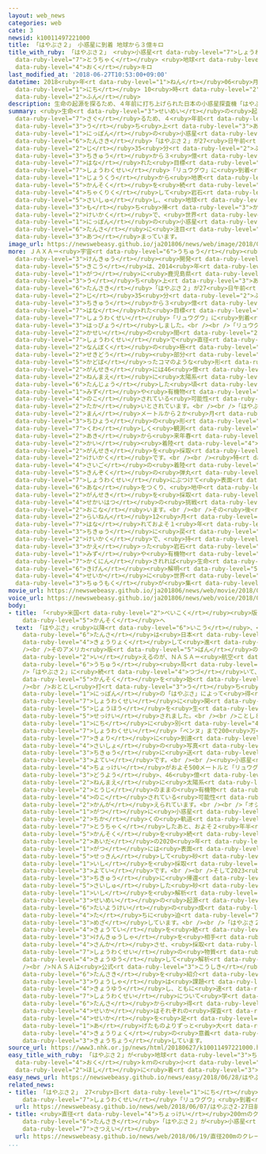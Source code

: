 ```yaml
---
layout: web_news
categories: web
cate: 3
newsid: k10011497221000
title: 「はやぶさ２」 小惑星に到着 地球から３億キロ
title_with_ruby: 「はやぶさ２」 <ruby>小惑星<rt data-ruby-level="7">しょうわくせい</rt></ruby>に<ruby>到着<rt
  data-ruby-level="7">とうちゃく</rt></ruby> <ruby>地球<rt data-ruby-level="3">ちきゅう</rt></ruby>から３<ruby>億<rt
  data-ruby-level="4">おく</rt></ruby>キロ
last_modified_at: '2018-06-27T10:53:00+09:00'
datetime: 2018<ruby>年<rt data-ruby-level="1">ねん</rt></ruby>06<ruby>月<rt data-ruby-level="1">がつ</rt></ruby>27<ruby>日<rt
  data-ruby-level="1">にち</rt></ruby> 10<ruby>時<rt data-ruby-level="2">じ</rt></ruby>53<ruby>分<rt
  data-ruby-level="2">ふん</rt></ruby>
description: 生命の起源を探るため、４年前に打ち上げられた日本の小惑星探査機「はやぶさ２」が27日午前９時35分、地球から３億キロ離れた目標の小惑星「リュウグウ」に到着しました。上空から地表の観測を続けたあと着陸して岩石を採取し、地球に持ち帰る計画で、世界をリードする日本の小惑星探査に注目が集まっています。
summary: <ruby>生命<rt data-ruby-level="3">せいめい</rt></ruby>の<ruby>起源<rt data-ruby-level="6">きげん</rt></ruby>を<ruby>探<rt
  data-ruby-level="7">さぐ</rt></ruby>るため、４<ruby>年前<rt data-ruby-level="2">ねんまえ</rt></ruby>に<ruby>打<rt
  data-ruby-level="3">う</rt></ruby>ち<ruby>上<rt data-ruby-level="3">あ</rt></ruby>げられた<ruby>日本<rt
  data-ruby-level="1">にっぽん</rt></ruby>の<ruby>小惑星<rt data-ruby-level="7">しょうわくせい</rt></ruby><ruby>探査機<rt
  data-ruby-level="6">たんさき</rt></ruby>「はやぶさ２」が27<ruby>日午前<rt data-ruby-level="2">にちごぜん</rt></ruby>９<ruby>時<rt
  data-ruby-level="2">じ</rt></ruby>35<ruby>分<rt data-ruby-level="2">ふん</rt></ruby>、<ruby>地球<rt
  data-ruby-level="3">ちきゅう</rt></ruby>から３<ruby>億<rt data-ruby-level="4">おく</rt></ruby>キロ<ruby>離<rt
  data-ruby-level="7">はな</rt></ruby>れた<ruby>目標<rt data-ruby-level="4">もくひょう</rt></ruby>の<ruby>小惑星<rt
  data-ruby-level="7">しょうわくせい</rt></ruby>「リュウグウ」に<ruby>到着<rt data-ruby-level="7">とうちゃく</rt></ruby>しました。<ruby>上空<rt
  data-ruby-level="1">じょうくう</rt></ruby>から<ruby>地表<rt data-ruby-level="3">ちひょう</rt></ruby>の<ruby>観測<rt
  data-ruby-level="5">かんそく</rt></ruby>を<ruby>続<rt data-ruby-level="4">つづ</rt></ruby>けたあと<ruby>着陸<rt
  data-ruby-level="4">ちゃくりく</rt></ruby>して<ruby>岩石<rt data-ruby-level="2">がんせき</rt></ruby>を<ruby>採取<rt
  data-ruby-level="5">さいしゅ</rt></ruby>し、<ruby>地球<rt data-ruby-level="3">ちきゅう</rt></ruby>に<ruby>持<rt
  data-ruby-level="3">も</rt></ruby>ち<ruby>帰<rt data-ruby-level="3">かえ</rt></ruby>る<ruby>計画<rt
  data-ruby-level="2">けいかく</rt></ruby>で、<ruby>世界<rt data-ruby-level="3">せかい</rt></ruby>をリードする<ruby>日本<rt
  data-ruby-level="1">にっぽん</rt></ruby>の<ruby>小惑星<rt data-ruby-level="7">しょうわくせい</rt></ruby><ruby>探査<rt
  data-ruby-level="6">たんさ</rt></ruby>に<ruby>注目<rt data-ruby-level="3">ちゅうもく</rt></ruby>が<ruby>集<rt
  data-ruby-level="3">あつ</rt></ruby>まっています。
image_url: https://newswebeasy.github.io/ja201806/news/web/image/2018/06/27/K10011497221_1806271221_1806271223_01_03.jpg
more: ＪＡＸＡ＝<ruby>宇宙<rt data-ruby-level="6">うちゅう</rt></ruby><ruby>航空<rt data-ruby-level="4">こうくう</rt></ruby><ruby>研究<rt
  data-ruby-level="3">けんきゅう</rt></ruby><ruby>開発<rt data-ruby-level="3">かいはつ</rt></ruby><ruby>機構<rt
  data-ruby-level="5">きこう</rt></ruby>は、2014<ruby>年<rt data-ruby-level="1">ねん</rt></ruby>12<ruby>月<rt
  data-ruby-level="1">がつ</rt></ruby>に<ruby>鹿児島県<rt data-ruby-level="8">かごしまけん</rt></ruby>から<ruby>打<rt
  data-ruby-level="3">う</rt></ruby>ち<ruby>上<rt data-ruby-level="3">あ</rt></ruby>げた<ruby>探査機<rt
  data-ruby-level="6">たんさき</rt></ruby>「はやぶさ２」が27<ruby>日午前<rt data-ruby-level="2">にちごぜん</rt></ruby>９<ruby>時<rt
  data-ruby-level="2">じ</rt></ruby>35<ruby>分<rt data-ruby-level="2">ふん</rt></ruby>、<ruby>地球<rt
  data-ruby-level="3">ちきゅう</rt></ruby>から３<ruby>億<rt data-ruby-level="4">おく</rt></ruby>キロ<ruby>離<rt
  data-ruby-level="7">はな</rt></ruby>れた<ruby>目標<rt data-ruby-level="4">もくひょう</rt></ruby>の<ruby>小惑星<rt
  data-ruby-level="7">しょうわくせい</rt></ruby>「リュウグウ」に<ruby>到着<rt data-ruby-level="7">とうちゃく</rt></ruby>したと<ruby>発表<rt
  data-ruby-level="3">はっぴょう</rt></ruby>しました。<br /><br />「リュウグウ」は<ruby>地球<rt data-ruby-level="3">ちきゅう</rt></ruby>と<ruby>火星<rt
  data-ruby-level="2">かせい</rt></ruby>の<ruby>間<rt data-ruby-level="2">あいだ</rt></ruby>にある<ruby>小惑星<rt
  data-ruby-level="7">しょうわくせい</rt></ruby>で<ruby>直径<rt data-ruby-level="4">ちょっけい</rt></ruby>はおよそ900メートル、<ruby>南北<rt
  data-ruby-level="2">なんぼく</rt></ruby>の<ruby>極<rt data-ruby-level="4">きょく</rt></ruby>と<ruby>赤道<rt
  data-ruby-level="2">せきどう</rt></ruby><ruby>部分<rt data-ruby-level="3">ぶぶん</rt></ruby>が<ruby>角張<rt
  data-ruby-level="5">かどば</rt></ruby>ったコマのような<ruby>形<rt data-ruby-level="2">かたち</rt></ruby>をしていて、<ruby>岩石<rt
  data-ruby-level="2">がんせき</rt></ruby>には46<ruby>億<rt data-ruby-level="4">おく</rt></ruby><ruby>年前<rt
  data-ruby-level="2">ねんまえ</rt></ruby>に<ruby>太陽系<rt data-ruby-level="6">たいようけい</rt></ruby>が<ruby>誕生<rt
  data-ruby-level="6">たんじょう</rt></ruby>した<ruby>頃<rt data-ruby-level="7">ころ</rt></ruby>の<ruby>水<rt
  data-ruby-level="1">みず</rt></ruby>や<ruby>有機物<rt data-ruby-level="4">ゆうきぶつ</rt></ruby>が<ruby>残<rt
  data-ruby-level="4">のこ</rt></ruby>されている<ruby>可能性<rt data-ruby-level="5">かのうせい</rt></ruby>が<ruby>高<rt
  data-ruby-level="2">たか</rt></ruby>いとされています。<br /><br />「はやぶさ２」は<ruby>上空<rt data-ruby-level="1">じょうくう</rt></ruby>２<ruby>万<rt
  data-ruby-level="2">まん</rt></ruby>メートルから２か<ruby>月<rt data-ruby-level="1">げつ</rt></ruby>ほど<ruby>地表<rt
  data-ruby-level="3">ちひょう</rt></ruby>の<ruby>形<rt data-ruby-level="2">かたち</rt></ruby>を<ruby>詳<rt
  data-ruby-level="7">くわ</rt></ruby>しく<ruby>観測<rt data-ruby-level="5">かんそく</rt></ruby>し、ことし<ruby>秋<rt
  data-ruby-level="2">あき</rt></ruby>から<ruby>来年春<rt data-ruby-level="2">らいねんはる</rt></ruby>にかけて３<ruby>回<rt
  data-ruby-level="2">かい</rt></ruby><ruby>着陸<rt data-ruby-level="4">ちゃくりく</rt></ruby>して<ruby>岩石<rt
  data-ruby-level="2">がんせき</rt></ruby>を<ruby>採取<rt data-ruby-level="5">さいしゅ</rt></ruby>する<ruby>計画<rt
  data-ruby-level="2">けいかく</rt></ruby>です。<br /><br /><ruby>特<rt data-ruby-level="4">とく</rt></ruby>に<ruby>最後<rt
  data-ruby-level="4">さいご</rt></ruby>の<ruby>着陸<rt data-ruby-level="4">ちゃくりく</rt></ruby>では<ruby>金属<rt
  data-ruby-level="5">きんぞく</rt></ruby>の<ruby>弾丸<rt data-ruby-level="7">だんがん</rt></ruby>を<ruby>小惑星<rt
  data-ruby-level="7">しょうわくせい</rt></ruby>にぶつけて<ruby>表面<rt data-ruby-level="3">ひょうめん</rt></ruby>に<ruby>穴<rt
  data-ruby-level="6">あな</rt></ruby>をつくり、<ruby>地中<rt data-ruby-level="2">ちちゅう</rt></ruby>の<ruby>岩石<rt
  data-ruby-level="2">がんせき</rt></ruby>を<ruby>採取<rt data-ruby-level="5">さいしゅ</rt></ruby>する<ruby>世界初<rt
  data-ruby-level="4">せかいはつ</rt></ruby>の<ruby>挑戦<rt data-ruby-level="7">ちょうせん</rt></ruby>を<ruby>行<rt
  data-ruby-level="2">おこな</rt></ruby>います。<br /><br />その<ruby>後<rt data-ruby-level="2">ご</rt></ruby>「はやぶさ２」は<ruby>来年<rt
  data-ruby-level="2">らいねん</rt></ruby>12<ruby>月<rt data-ruby-level="1">がつ</rt></ruby>ごろに「リュウグウ」を<ruby>離<rt
  data-ruby-level="7">はな</rt></ruby>れておよそ１<ruby>年<rt data-ruby-level="1">ねん</rt></ruby>かけて<ruby>地球<rt
  data-ruby-level="3">ちきゅう</rt></ruby>に<ruby>戻<rt data-ruby-level="7">もど</rt></ruby>る<ruby>計画<rt
  data-ruby-level="2">けいかく</rt></ruby>で、<ruby>持<rt data-ruby-level="3">も</rt></ruby>ち<ruby>帰<rt
  data-ruby-level="3">かえ</rt></ruby>った<ruby>岩石<rt data-ruby-level="2">がんせき</rt></ruby>から<ruby>水<rt
  data-ruby-level="1">みず</rt></ruby>や<ruby>有機物<rt data-ruby-level="4">ゆうきぶつ</rt></ruby>が<ruby>確認<rt
  data-ruby-level="7">かくにん</rt></ruby>されれば<ruby>生命<rt data-ruby-level="3">せいめい</rt></ruby>の<ruby>起源<rt
  data-ruby-level="6">きげん</rt></ruby><ruby>解明<rt data-ruby-level="5">かいめい</rt></ruby>にもつながるため、その<ruby>成果<rt
  data-ruby-level="4">せいか</rt></ruby>に<ruby>世界<rt data-ruby-level="3">せかい</rt></ruby>の<ruby>注目<rt
  data-ruby-level="3">ちゅうもく</rt></ruby>が<ruby>集<rt data-ruby-level="3">あつ</rt></ruby>まっています。
movie_url: https://newswebeasy.github.io/ja201806/news/web/movie/2018/06/27/k10011497221_201806271221_201806271223.mp4
voice_url: https://newswebeasy.github.io/ja201806/news/web/voice/2018/06/27/k10011497221_201806271221_201806271223.mp3
body:
- title: 「<ruby>米国<rt data-ruby-level="2">べいこく</rt></ruby><ruby>版<rt data-ruby-level="5">ばん</rt></ruby>はやぶさ」も<ruby>観測<rt
    data-ruby-level="5">かんそく</rt></ruby>へ
  text: 「はやぶさ」<ruby>以降<rt data-ruby-level="6">いこう</rt></ruby>、<ruby>小惑星<rt data-ruby-level="7">しょうわくせい</rt></ruby>の<ruby>探査<rt
    data-ruby-level="6">たんさ</rt></ruby>は<ruby>日本<rt data-ruby-level="1">にっぽん</rt></ruby>とアメリカが<ruby>協力<rt
    data-ruby-level="4">きょうりょく</rt></ruby>して<ruby>進<rt data-ruby-level="3">すす</rt></ruby>めています。<br
    /><br />そのアメリカ<ruby>版<rt data-ruby-level="5">ばん</rt></ruby>の「はやぶさ」とも<ruby>言<rt
    data-ruby-level="2">い</rt></ruby>えるのが、ＮＡＳＡ＝<ruby>航空<rt data-ruby-level="4">こうくう</rt></ruby><ruby>宇宙<rt
    data-ruby-level="6">うちゅう</rt></ruby><ruby>局<rt data-ruby-level="3">きょく</rt></ruby>の「オシリス・レックス」。<br
    />「はやぶさ２」に<ruby>続<rt data-ruby-level="4">つづ</rt></ruby>いて、<ruby>近<rt data-ruby-level="2">ちか</rt></ruby>く<ruby>観測<rt
    data-ruby-level="5">かんそく</rt></ruby>を<ruby>始<rt data-ruby-level="3">はじ</rt></ruby>めます。<br
    /><br />おととし<ruby>打<rt data-ruby-level="3">う</rt></ruby>ち<ruby>上<rt data-ruby-level="3">あ</rt></ruby>げられた「オシリス・レックス」は、<ruby>日本<rt
    data-ruby-level="1">にっぽん</rt></ruby>の「はやぶさ」によって<ruby>得<rt data-ruby-level="4">え</rt></ruby>られた<ruby>小惑星<rt
    data-ruby-level="7">しょうわくせい</rt></ruby>に<ruby>関<rt data-ruby-level="4">かん</rt></ruby>する<ruby>情報<rt
    data-ruby-level="5">じょうほう</rt></ruby>を<ruby>生<rt data-ruby-level="1">い</rt></ruby>かして<ruby>設計<rt
    data-ruby-level="5">せっけい</rt></ruby>されました。<br /><br />ことし８<ruby>月<rt data-ruby-level="1">がつ</rt></ruby>17<ruby>日<rt
    data-ruby-level="1">にち</rt></ruby>に<ruby>別<rt data-ruby-level="4">べつ</rt></ruby>の<ruby>小惑星<rt
    data-ruby-level="7">しょうわくせい</rt></ruby>「ベンヌ」まで200<ruby>万<rt data-ruby-level="2">まん</rt></ruby>キロの<ruby>距離<rt
    data-ruby-level="7">きょり</rt></ruby>に<ruby>到達<rt data-ruby-level="7">とうたつ</rt></ruby>し、<ruby>最初<rt
    data-ruby-level="4">さいしょ</rt></ruby>の<ruby>写真<rt data-ruby-level="3">しゃしん</rt></ruby>を<ruby>地球<rt
    data-ruby-level="3">ちきゅう</rt></ruby>に<ruby>送<rt data-ruby-level="3">おく</rt></ruby>る<ruby>予定<rt
    data-ruby-level="3">よてい</rt></ruby>です。<br /><br /><ruby>小惑星<rt data-ruby-level="7">しょうわくせい</rt></ruby>「ベンヌ」は、<ruby>直径<rt
    data-ruby-level="4">ちょっけい</rt></ruby>がおよそ500メートルと「リュウグウ」の<ruby>半分<rt data-ruby-level="2">はんぶん</rt></ruby>ほどで、「リュウグウ」と<ruby>同様<rt
    data-ruby-level="3">どうよう</rt></ruby>、46<ruby>億<rt data-ruby-level="4">おく</rt></ruby><ruby>年前<rt
    data-ruby-level="2">ねんまえ</rt></ruby>に<ruby>太陽系<rt data-ruby-level="6">たいようけい</rt></ruby>ができた<ruby>当時<rt
    data-ruby-level="2">とうじ</rt></ruby>のままの<ruby>有機物<rt data-ruby-level="4">ゆうきぶつ</rt></ruby>が<ruby>残<rt
    data-ruby-level="4">のこ</rt></ruby>されている<ruby>可能性<rt data-ruby-level="5">かのうせい</rt></ruby>があると<ruby>考<rt
    data-ruby-level="2">かんが</rt></ruby>えられています。<br /><br />「オシリス・レックス」はことし12<ruby>月<rt
    data-ruby-level="1">がつ</rt></ruby>に<ruby>小惑星<rt data-ruby-level="7">しょうわくせい</rt></ruby>の<ruby>近<rt
    data-ruby-level="2">ちか</rt></ruby>くの<ruby>軌道<rt data-ruby-level="7">きどう</rt></ruby>に<ruby>到着<rt
    data-ruby-level="7">とうちゃく</rt></ruby>したあと、およそ２<ruby>年半<rt data-ruby-level="2">ねんはん</rt></ruby>にわたって<ruby>観測<rt
    data-ruby-level="5">かんそく</rt></ruby>を<ruby>続<rt data-ruby-level="4">つづ</rt></ruby>け、この<ruby>間<rt
    data-ruby-level="2">あいだ</rt></ruby>の2020<ruby>年<rt data-ruby-level="1">ねん</rt></ruby>７<ruby>月<rt
    data-ruby-level="1">がつ</rt></ruby>には<ruby>表面<rt data-ruby-level="3">ひょうめん</rt></ruby>に<ruby>接近<rt
    data-ruby-level="5">せっきん</rt></ruby>して<ruby>砂<rt data-ruby-level="6">すな</rt></ruby>や<ruby>石<rt
    data-ruby-level="1">いし</rt></ruby>を<ruby>採取<rt data-ruby-level="5">さいしゅ</rt></ruby>する<ruby>予定<rt
    data-ruby-level="3">よてい</rt></ruby>です。<br /><br />そして2023<ruby>年<rt data-ruby-level="1">ねん</rt></ruby>に<ruby>地球<rt
    data-ruby-level="3">ちきゅう</rt></ruby>に<ruby>帰還<rt data-ruby-level="7">きかん</rt></ruby>し、<ruby>採取<rt
    data-ruby-level="5">さいしゅ</rt></ruby>した<ruby>砂<rt data-ruby-level="6">すな</rt></ruby>や<ruby>石<rt
    data-ruby-level="1">いし</rt></ruby>を<ruby>解析<rt data-ruby-level="7">かいせき</rt></ruby>することで<ruby>生命<rt
    data-ruby-level="3">せいめい</rt></ruby>の<ruby>起源<rt data-ruby-level="6">きげん</rt></ruby>や<ruby>太陽系<rt
    data-ruby-level="6">たいようけい</rt></ruby>の<ruby>成<rt data-ruby-level="4">な</rt></ruby>り<ruby>立<rt
    data-ruby-level="4">た</rt></ruby>ちに<ruby>迫<rt data-ruby-level="7">せま</rt></ruby>ることを<ruby>目指<rt
    data-ruby-level="3">めざ</rt></ruby>しています。<br /><br />「はやぶさ２」と「オシリス・レックス」をめぐってＮＡＳＡとＪＡＸＡは<ruby>協定<rt
    data-ruby-level="4">きょうてい</rt></ruby>を<ruby>結<rt data-ruby-level="4">むす</rt></ruby>び、それぞれの<ruby>研究者<rt
    data-ruby-level="3">けんきゅうしゃ</rt></ruby>を<ruby>相手<rt data-ruby-level="3">あいて</rt></ruby>のプロジェクトにも<ruby>参加<rt
    data-ruby-level="4">さんか</rt></ruby>させ、<ruby>採取<rt data-ruby-level="5">さいしゅ</rt></ruby>した<ruby>小惑星<rt
    data-ruby-level="7">しょうわくせい</rt></ruby>の<ruby>物質<rt data-ruby-level="5">ぶっしつ</rt></ruby>も<ruby>共有<rt
    data-ruby-level="4">きょうゆう</rt></ruby>して<ruby>解析<rt data-ruby-level="7">かいせき</rt></ruby>することにしています。<br
    /><br />ＮＡＳＡは<ruby>公式<rt data-ruby-level="3">こうしき</rt></ruby>サイトで２つの<ruby>探査機<rt
    data-ruby-level="6">たんさき</rt></ruby>を<ruby>紹介<rt data-ruby-level="7">しょうかい</rt></ruby>し、「<ruby>両者<rt
    data-ruby-level="3">りょうしゃ</rt></ruby>は<ruby>課題<rt data-ruby-level="4">かだい</rt></ruby>を<ruby>共有<rt
    data-ruby-level="4">きょうゆう</rt></ruby>し、ともに<ruby>速<rt data-ruby-level="3">はや</rt></ruby>いスピードで<ruby>小惑星<rt
    data-ruby-level="7">しょうわくせい</rt></ruby>について<ruby>学<rt data-ruby-level="1">まな</rt></ruby>ぶことになるだろう。２つの<ruby>探査<rt
    data-ruby-level="6">たんさ</rt></ruby>から<ruby>得<rt data-ruby-level="4">え</rt></ruby>られる<ruby>成果<rt
    data-ruby-level="4">せいか</rt></ruby>はそれぞれの<ruby>探査<rt data-ruby-level="6">たんさ</rt></ruby>の<ruby>成果<rt
    data-ruby-level="4">せいか</rt></ruby>を<ruby>足<rt data-ruby-level="1">た</rt></ruby>し<ruby>上<rt
    data-ruby-level="1">あ</rt></ruby>げたものよりずっと<ruby>大<rt data-ruby-level="1">おお</rt></ruby>きくなる」と<ruby>協力<rt
    data-ruby-level="4">きょうりょく</rt></ruby>の<ruby>意義<rt data-ruby-level="5">いぎ</rt></ruby>を<ruby>強調<rt
    data-ruby-level="3">きょうちょう</rt></ruby>しています。
source_url: https://www3.nhk.or.jp/news/html/20180627/k10011497221000.html
easy_title_with_ruby: 「はやぶさ２」が<ruby>地球<rt data-ruby-level="3">ちきゅう</rt></ruby>から３<ruby>億<rt
  data-ruby-level="4">おく</rt></ruby>ｋｍの<ruby>小<rt data-ruby-level="1">ちい</rt></ruby>さい<ruby>星<rt
  data-ruby-level="2">ほし</rt></ruby>に<ruby>着<rt data-ruby-level="3">つ</rt></ruby>く
easy_news_url: https://newswebeasy.github.io/news/easy/2018/06/28/はやぶさ2が地球から3億kmの小さい星に着く
related_news:
- title: 「はやぶさ２」 27<ruby>日<rt data-ruby-level="1">にち</rt></ruby><ruby>前後<rt data-ruby-level="2">ぜんご</rt></ruby>に<ruby>小惑星<rt
    data-ruby-level="7">しょうわくせい</rt></ruby>「リュウグウ」<ruby>到着<rt data-ruby-level="7">とうちゃく</rt></ruby>へ
  url: https://newswebeasy.github.io/news/web/2018/06/07/はやぶさ2-27日前後に小惑星リュウグウ到着へ
- title: <ruby>直径<rt data-ruby-level="4">ちょっけい</rt></ruby>200ｍのクレーターも <ruby>探査機<rt
    data-ruby-level="6">たんさき</rt></ruby>「はやぶさ２」が<ruby>小惑星<rt data-ruby-level="7">しょうわくせい</rt></ruby><ruby>撮影<rt
    data-ruby-level="7">さつえい</rt></ruby>
  url: https://newswebeasy.github.io/news/web/2018/06/19/直径200mのクレーターも-探査機はやぶさ2が小惑星撮影
...
```

